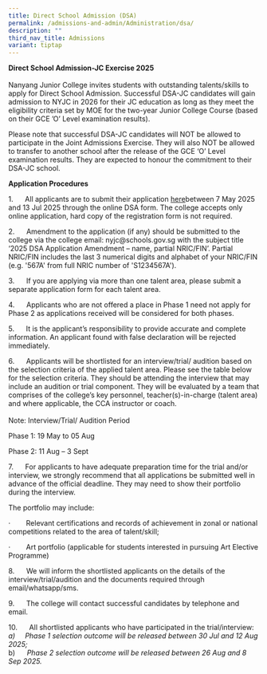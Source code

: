 ```yaml
---
title: Direct School Admission (DSA)
permalink: /admissions-and-admin/Administration/dsa/
description: ""
third_nav_title: Admissions
variant: tiptap
---
```

<p><strong>Direct School Admission-JC Exercise 2025</strong>
<br>
<br>Nanyang Junior College invites students with outstanding talents/skills
to apply for Direct School Admission. Successful DSA-JC candidates will
gain admission to NYJC in 2026 for their JC education as long as they meet
the eligibility criteria set by MOE for the two-year Junior College Course
(based on their GCE ’O’ Level examination results).</p>
<p>Please note that successful DSA-JC candidates will NOT be allowed to participate
in the Joint Admissions Exercise. They will also NOT be allowed to transfer
to another school after the release of the GCE ‘O’ Level examination results.
They are expected to honour the commitment to their DSA-JC school.</p>
<p><strong>Application Procedures</strong>
</p>
<p>1.&nbsp;&nbsp;&nbsp;&nbsp;&nbsp; All applicants are to submit their application
<a href="https://form.gov.sg/6811d0d29f7bd7deafe20a6c" rel="noopener noreferrer nofollow" target="_blank">here</a>between 7 May 2025 and 13 Jul 2025 through the online DSA form.
The college accepts only online application, hard copy of the registration
form is not required.</p>
<p>2.&nbsp;&nbsp;&nbsp;&nbsp;&nbsp; Amendment to the application (if any)
should be submitted to the college via the college email: <a rel="noopener noreferrer nofollow" target="_blank">nyjc@schools.gov.sg</a> with the subject
title ‘2025 DSA Application Amendment – name, partial NRIC/FIN’. Partial
NRIC/FIN includes the last 3 numerical digits and alphabet of your NRIC/FIN
(e.g. '567A' from full NRIC number of 'S1234567A').</p>
<p>3.&nbsp;&nbsp;&nbsp;&nbsp;&nbsp; If you are applying via more than one
talent area, please submit a separate application form for each talent
area.</p>
<p>4.&nbsp;&nbsp;&nbsp;&nbsp;&nbsp; Applicants who are not offered a place
in Phase 1 need not apply for Phase 2 as applications received will be
considered for both phases.</p>
<p>5.&nbsp;&nbsp;&nbsp;&nbsp;&nbsp; It is the applicant’s responsibility
to provide accurate and complete information. An applicant found with false
declaration will be rejected immediately.</p>
<p>6.&nbsp;&nbsp;&nbsp;&nbsp;&nbsp; Applicants will be shortlisted for an
interview/trial/ audition based on the selection criteria of the applied
talent area. Please&nbsp;see the table below for the selection criteria.
They should be attending the interview that may include an audition or
trial component. They will be evaluated by a team that comprises of the
college’s key personnel, teacher(s)-in-charge (talent area) and where applicable,
the CCA instructor or coach.
<br>
<br>Note: Interview/Trial/ Audition Period</p>
<p>Phase 1: 19 May to 05 Aug</p>
<p>Phase 2: 11 Aug – 3 Sept</p>
<p>7.&nbsp;&nbsp;&nbsp;&nbsp;&nbsp; For applicants to have adequate preparation
time for the trial and/or interview, we strongly recommend that all applications
be submitted well in advance of the official deadline. They may need to
show their portfolio during the interview.</p>
<p>​The portfolio may include:</p>
<p>·&nbsp;&nbsp;&nbsp;&nbsp;&nbsp;&nbsp;&nbsp; Relevant certifications and
records of achievement in zonal or national competitions related to the
area of talent/skill;</p>
<p>·&nbsp;&nbsp;&nbsp;&nbsp;&nbsp;&nbsp;&nbsp; Art portfolio (applicable
for students interested in pursuing Art Elective Programme)</p>
<p>​8.&nbsp;&nbsp;&nbsp;&nbsp;&nbsp; We will inform the shortlisted applicants
on the details of the interview/trial/audition and the documents required
through email/whatsapp/sms.</p>
<p>9.&nbsp;&nbsp;&nbsp;&nbsp;&nbsp; The college will contact successful candidates
by telephone and email.</p>
<p>10.&nbsp;&nbsp;&nbsp;&nbsp;&nbsp; All shortlisted applicants who have
participated in the trial/interview:
<br><em>a)&nbsp;&nbsp;&nbsp;&nbsp; Phase 1 selection outcome will be released between 30 Jul and 12 Aug 2025;</em>
<br>b)&nbsp;&nbsp;&nbsp;&nbsp;&nbsp; <em>Phase 2 selection outcome will be released between 26 Aug and 8 Sep 2025.</em>
</p>
